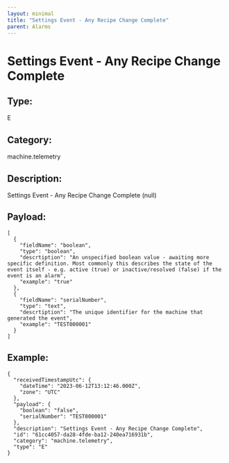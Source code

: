 ```yaml
---
layout: minimal
title: "Settings Event - Any Recipe Change Complete"
parent: Alarms
---
```


# Settings Event - Any Recipe Change Complete

## Type:

E

## Category:

machine.telemetry

## Description: 

Settings Event - Any Recipe Change Complete (null)

## Payload:

```
[
  {
    "fieldName": "boolean",
    "type": "boolean",
    "descrtiption": "An unspecified boolean value - awaiting more specific definition. Most commonly this describes the state of the event itself - e.g. active (true) or inactive/resolved (false) if the event is an alarm",
    "example": "true"
  },
  {
    "fieldName": "serialNumber",
    "type": "text",
    "descrtiption": "The unique identifier for the machine that generated the event",
    "example": "TEST000001"
  }
]
```

## Example:

```
{
  "receivedTimestampUtc": {
    "dateTime": "2023-06-12T13:12:46.000Z",
    "zone": "UTC"
  },
  "payload": {
    "boolean": "false",
    "serialNumber": "TEST000001"
  },
  "description": "Settings Event - Any Recipe Change Complete",
  "id": "61cc4057-da28-4fde-ba12-240ea716931b",
  "category": "machine.telemetry",
  "type": "E"
}
```
